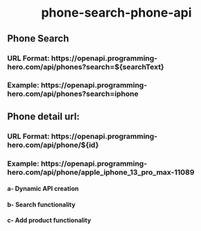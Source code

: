 <h1 align="center">phone-search-phone-api </h1>
<h2 align="left"> Phone Search </h2>
<h3 align="left"> URL Format: https://openapi.programming-hero.com/api/phones?search=${searchText} </h3>
<h3 align="left"> Example: https://openapi.programming-hero.com/api/phones?search=iphone </h3>
<h2 align="left"> Phone detail url: </h2>
<h3 align="left"> URL Format: https://openapi.programming-hero.com/api/phone/${id} </h3>
<h3 align="left"> Example: https://openapi.programming-hero.com/api/phone/apple_iphone_13_pro_max-11089 </h3>
<h4 align="left">a- Dynamic API creation</h4>
<h4 align="left">b- Search functionality</h4>
<h4 align="left">c- Add product functionality</h4>
